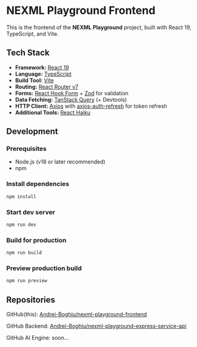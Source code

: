 # NEXML Playground Frontend

This is the frontend of the **NEXML Playground** project, built with React 19, TypeScript, and Vite.

## Tech Stack

- **Framework:** [React 19](https://react.dev/)
- **Language:** [TypeScript](https://www.typescriptlang.org/)
- **Build Tool:** [Vite](https://vitejs.dev/)
- **Routing:** [React Router v7](https://reactrouter.com/)
- **Forms:** [React Hook Form](https://react-hook-form.com/) + [Zod](https://zod.dev/) for validation
- **Data Fetching:** [TanStack Query](https://tanstack.com/query/v5) (+ Devtools)
- **HTTP Client:** [Axios](https://axios-http.com/) with [axios-auth-refresh](https://github.com/Flyrell/axios-auth-refresh) for token refresh
- **Additional Tools:** [React Haiku](https://www.reacthaiku.dev/)

## Development

### Prerequisites

- Node.js (v18 or later recommended)
- npm

### Install dependencies

```sh
npm install
```

### Start dev server

```sh
npm run dev
```

### Build for production

```sh
npm run build
```

### Preview production build

```sh
npm run preview
```

## Repositories

GitHub(this): [Andrei-Boghiu/nexml-playground-frontend](https://github.com/Andrei-Boghiu/nexml-playground-frontend)

GitHub Backend: [Andrei-Boghiu/nexml-playground-express-service-api](https://github.com/Andrei-Boghiu/nexml-playground-express-service-api)

GitHub AI Engine: soon...
